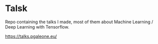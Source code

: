# Talsk

Repo containing the talks I made, most of them about Machine Learning / Deep Learning with Tensorflow.

https://talks.pgaleone.eu/
